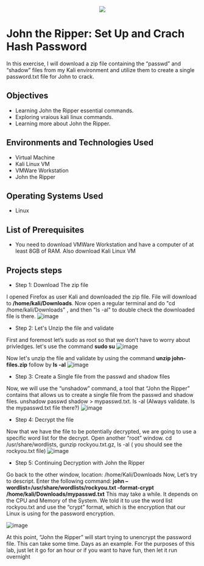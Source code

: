 <p align="center">
<img src="https://i.ytimg.com/vi/XjVYl1Ts6XI/maxresdefault.jpg" />
</p>

<h1>John the Ripper: Set Up and Crach Hash Password</h1>

In this exercise, I will download a zip file containing the “passwd” and “shadow” files from my Kali environment and utilize them to create a single password.txt file for John to crack. 

<h2>Objectives</h2>

-  Learning John the Ripper essential commands.
-  Exploring vraious kali linux commands.
-  Learning more about John the Ripper. 

<h2>Environments and Technologies Used</h2>

- Virtual Machine
- Kali Linux VM
- VMWare Workstation
- John the Ripper

<h2>Operating Systems Used</h2>

- Linux

<h2>List of Prerequisites</h2>

- You need to download VMWare Workstation and have a computer of at least 8GB of RAM. Also download Kali Linux VM 

<h2>Projects steps</h2>

-  Step 1: Download The zip file 

I opened Firefox as user Kali and downloaded the zip file. File will download to <b>/home/kali/Downloads</b>. Now open a regular terminal and do "cd /home/kali/Downloads" , and then "ls -al" to double check the downloaded file is there.
![image](https://github.com/danielbangm/Set-up-and-Crack-/assets/22795502/d1b7c04a-5eb8-46e7-8474-fb1ece759789)

-  Step 2: Let's Unzip the file and validate

First and foremost let’s sudo as root so that we don’t have to worry about privledges. let's use the command <b>sudo su</b>
![image](https://github.com/danielbangm/Set-up-and-Crack-/assets/22795502/8028ce48-63fe-4ea5-9120-94a4d540c1e7)

Now let's unzip the file and validate by using the command <b>unzip john-files.zip</b> follow by <b>ls -al</b>
![image](https://github.com/danielbangm/Set-up-and-Crack-/assets/22795502/8d7498ec-b6bc-4f8b-a3eb-46e2f8c56628)

- Step 3: Create a Single file from the passwd and shadow files

Now, we will use the “unshadow” command, a tool that “John the Ripper” contains that allows us to create a single file from the passwd and shadow files. <b></b>unshadow passwd shadow > mypasswd.txt</b>. ls -al (Always validate. Is the mypasswd.txt file there?)
![image](https://github.com/danielbangm/Set-up-and-Crack-/assets/22795502/8cf314e3-15c0-470f-8dcf-92181a20d680)

- Step 4: Decrypt the file

Now that we have the file to be potentially decrypted, we are going to use a specific word list for the decrypt.  Open another “root” window. cd /usr/share/wordlists, gunzip rockyou.txt.gz, ls -al ( you should see the rockyou.txt file)
![image](https://github.com/danielbangm/Set-up-and-Crack-/assets/22795502/42dd2c83-40ca-4604-a606-911e094092b8)

- Step 5: Continuing Decryption with John the Ripper

Go back to the other window, location: /home/Kali/Downloads Now, Let’s try to descript. Enter the following command: <b>john –wordlist=/usr/share/wordlists/rockyou.txt –format-crypt /home/kali/Downloads/mypasswd.txt</b> This may take a while. It depends on the CPU and Memory of the System. We told it to use the word list rockyou.txt and use the “crypt” format, which is the encryption that our Linux is using for the password encryption.

![image](https://github.com/danielbangm/Set-up-and-Crack-/assets/22795502/fb313613-d72f-4032-8ae2-95598ba3f173)

At this point, “John the Ripper” will start trying to unencrypt the password file. This can take some time. Days as an example. For the purposes of this lab, just let it go for an hour or if you want to have fun, then let it run overnight







